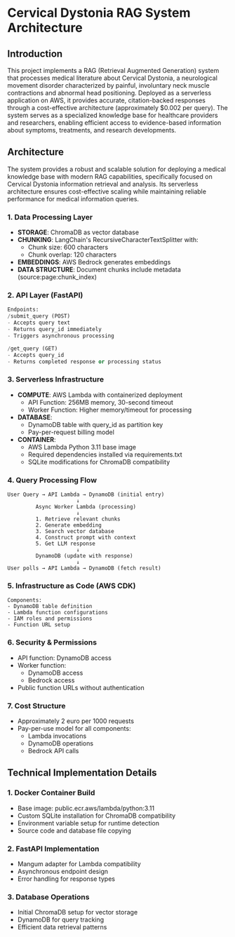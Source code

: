 # Cervical Dystonia RAG System Architecture

## Introduction
This project implements a RAG (Retrieval Augmented Generation) system that processes medical literature about Cervical Dystonia, a neurological movement disorder characterized by painful, involuntary neck muscle contractions and abnormal head positioning. Deployed as a serverless application on AWS, it provides accurate, citation-backed responses through a cost-effective architecture (approximately $0.002 per query). The system serves as a specialized knowledge base for healthcare providers and researchers, enabling efficient access to evidence-based information about symptoms, treatments, and research developments.

## Architecture

The system provides a robust and scalable solution for deploying a medical knowledge base with modern RAG capabilities, specifically focused on Cervical Dystonia information retrieval and analysis. Its serverless architecture ensures cost-effective scaling while maintaining reliable performance for medical information queries.

### 1. Data Processing Layer
* **STORAGE**: ChromaDB as vector database
* **CHUNKING**: LangChain's RecursiveCharacterTextSplitter with:
  * Chunk size: 600 characters
  * Chunk overlap: 120 characters
* **EMBEDDINGS**: AWS Bedrock generates embeddings
* **DATA STRUCTURE**: Document chunks include metadata (source:page:chunk_index)

### 2. API Layer (FastAPI)
```python
Endpoints:
/submit_query (POST)
- Accepts query text
- Returns query_id immediately
- Triggers asynchronous processing

/get_query (GET)
- Accepts query_id
- Returns completed response or processing status
```

### 3. Serverless Infrastructure
* **COMPUTE**: AWS Lambda with containerized deployment
  * API Function: 256MB memory, 30-second timeout
  * Worker Function: Higher memory/timeout for processing
* **DATABASE**:
  * DynamoDB table with query_id as partition key
  * Pay-per-request billing model
* **CONTAINER**:
  * AWS Lambda Python 3.11 base image
  * Required dependencies installed via requirements.txt
  * SQLite modifications for ChromaDB compatibility

### 4. Query Processing Flow
```
User Query → API Lambda → DynamoDB (initial entry)
                      ↓
         Async Worker Lambda (processing)
                      ↓
         1. Retrieve relevant chunks
         2. Generate embedding
         3. Search vector database
         4. Construct prompt with context
         5. Get LLM response
                      ↓
         DynamoDB (update with response)
                      ↓
User polls → API Lambda → DynamoDB (fetch result)
```

### 5. Infrastructure as Code (AWS CDK)
```
Components:
- DynamoDB table definition
- Lambda function configurations
- IAM roles and permissions
- Function URL setup
```

### 6. Security & Permissions
* API function: DynamoDB access
* Worker function: 
  * DynamoDB access
  * Bedrock access
* Public function URLs without authentication

### 7. Cost Structure
* Approximately 2 euro per 1000 requests
* Pay-per-use model for all components:
  * Lambda invocations
  * DynamoDB operations
  * Bedrock API calls

## Technical Implementation Details

### 1. Docker Container Build
* Base image: public.ecr.aws/lambda/python:3.11
* Custom SQLite installation for ChromaDB compatibility
* Environment variable setup for runtime detection
* Source code and database file copying

### 2. FastAPI Implementation
* Mangum adapter for Lambda compatibility
* Asynchronous endpoint design
* Error handling for response types

### 3. Database Operations
* Initial ChromaDB setup for vector storage
* DynamoDB for query tracking
* Efficient data retrieval patterns

